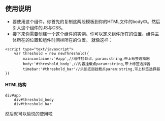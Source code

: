 ## 使用说明
- 要使用这个组件，你首先的复制这两段模板到你的HTML文件的body中。然后引入这个组件的JS与CSS。
- 接下来你需要创建一个这个组件的实例。你可以定义组件所在的位置，组件主体所在的位置和组件时间栏所在的位置。
就像这样：

```
<script type="text/javascript">
	var threshold = new newThreshold({
		maincontainer:'#app',//组件挂载点，param:string,带上标签选择器
		body:'#threshold_body',//内容挂载点param:string,带上标签选择器
		timebar:'#threshold_bar'//头部底部挂载点param:string,带上标签选择器
})
```
#### HTML结构
	div#app
		div#threshold_body
		div#threshold_bar
然后就可以愉悦的使用啦